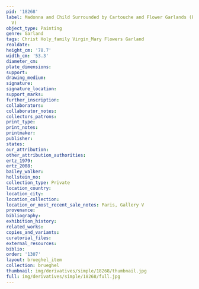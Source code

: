 ```yaml
---
pid: '18268'
label: Madonna and Child Surrounded by Cartouche and Flower Garlands (Paris, Gallery
  V)
object_type: Painting
genre: Garland
tags: Christ Holy_family Virgin_Mary Flowers Garland
realdate: 
height_cm: '78.7'
width_cm: '53.3'
diameter_cm: 
plate_dimensions: 
support: 
drawing_medium: 
signature: 
signature_location: 
support_marks: 
further_inscription: 
collaborators: 
collaborator_notes: 
collectors_patrons: 
print_type: 
print_notes: 
printmaker: 
publisher: 
states: 
our_attribution: 
other_attribution_authorities: 
ertz_1979: 
ertz_2008: 
bailey_walker: 
hollstein_no: 
collection_type: Private
location_country: 
location_city: 
location_collection: 
location_or_most_recent_sale_notes: Paris, Gallery V
provenance: 
bibliography: 
exhibition_history: 
related_works: 
copies_and_variants: 
curatorial_files: 
external_resources: 
biblio: 
order: '1307'
layout: brueghel_item
collection: brueghel
thumbnail: img/derivatives/simple/18268/thumbnail.jpg
full: img/derivatives/simple/18268/full.jpg
---
```


